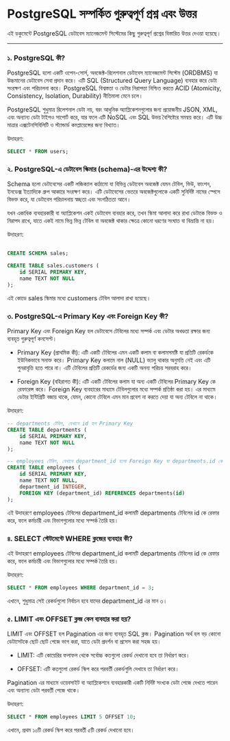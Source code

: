 # PostgreSQL সম্পর্কিত গুরুত্বপূর্ণ প্রশ্ন এবং উত্তর

এই ডকুমেন্টে PostgreSQL ডেটাবেস ম্যানেজমেন্ট সিস্টেমের কিছু গুরুত্বপূর্ণ প্রশ্নের বিস্তারিত উত্তর দেওয়া হয়েছে।

---

### ১. PostgreSQL কী?

PostgreSQL হলো একটি ওপেন-সোর্স, অবজেক্ট-রিলেশনাল ডেটাবেস ম্যানেজমেন্ট সিস্টেম (ORDBMS) যা উচ্চমানের ডেটাবেস সেবা প্রদান করে। এটি SQL (Structured Query Language) ব্যবহার করে ডেটা সংরক্ষণ এবং পরিচালনা করে। PostgreSQL বিশ্বস্ততা ও ডেটার নিরাপত্তা নিশ্চিত করতে ACID (Atomicity, Consistency, Isolation, Durability) নীতিমালা মেনে চলে।

PostgreSQL শুধুমাত্র রিলেশনাল ডেটা নয়, বরং আধুনিক অ্যাপ্লিকেশনগুলোর জন্য প্রয়োজনীয় JSON, XML, এবং অন্যান্য ডেটা টাইপও সাপোর্ট করে, যার ফলে এটি NoSQL এবং SQL উভয় বৈশিষ্ট্যের সমন্বয় করে। এটি উচ্চ মাত্রার এক্সটেনসিবিলিটি ও স্ট্যান্ডার্ড কমপ্লায়েন্সের জন্য বিখ্যাত।

উদাহরণ:
```sql
SELECT * FROM users;
```
### ২. PostgreSQL-এ ডেটাবেস স্কিমার (schema)-এর উদ্দেশ্য কী?

Schema হলো ডেটাবেসের একটি লজিক্যাল কাঠামো যা বিভিন্ন ডেটাবেস অবজেক্ট যেমন টেবিল, ভিউ, ফাংশন, ইনডেক্স ইত্যাদিকে গ্রুপ আকারে সংরক্ষণ করে। এটি ডেটাবেসের ভেতরে অবজেক্টগুলোকে একটি সুনির্দিষ্ট নামের স্পেসে বিভক্ত করে, যা ডেটাবেস পরিচালনায় স্বচ্ছতা এবং সংগঠিততা আনে।

যখন একাধিক ব্যবহারকারী বা অ্যাপ্লিকেশন একই ডেটাবেস ব্যবহার করে, তখন স্কিমা আলাদা করে রাখা ডেটাকে বিভক্ত ও নিরাপদ রাখে, যাতে একই নামে ভিন্ন ভিন্ন টেবিল বা অবজেক্ট থাকার ক্ষেত্রে কোনো ধরণের সংঘাত বা বিভ্রান্তি না হয়।

উদাহরণ:
```sql

CREATE SCHEMA sales;

CREATE TABLE sales.customers (
    id SERIAL PRIMARY KEY,
    name TEXT NOT NULL
);

```
এই কোডে sales স্কিমার মধ্যে customers টেবিল আলাদা রাখা হয়েছে।
### ৩. PostgreSQL-এ Primary Key এবং Foreign Key কী?
Primary Key এবং Foreign Key হল ডেটাবেসে টেবিলের মধ্যে সম্পর্ক এবং ডেটার অখণ্ডতা রক্ষার জন্য ব্যবহৃত গুরুত্বপূর্ণ কনসেপ্ট।

* Primary Key (প্রাথমিক কী):
এটি একটি টেবিলের এমন একটি কলাম বা কলামসমষ্টি যা প্রতিটি রেকর্ডকে ইউনিকভাবে সনাক্ত করে। Primary Key কলামে নাল (NULL) ভ্যালু থাকার অনুমতি নেই এবং এটি পুনরাবৃত্তি হতে পারে না। এটি টেবিলের প্রতিটি রেকর্ডের জন্য একটি অনন্য পরিচয় সরবরাহ করে।

* Foreign Key (বহিরাগত কী):
এটি একটি টেবিলের কলাম যা অন্য একটি টেবিলের Primary Key কে রেফারেন্স করে। Foreign Key ব্যবহারের মাধ্যমে টেবিলগুলোর মধ্যে সম্পর্ক প্রতিষ্ঠা করা হয়। এর মাধ্যমে ডেটার ইন্টিগ্রিটি বজায় থাকে, যেমন, কোনো টেবিলে এমন মান প্রবেশ না করতে দেয়া যা অন্য টেবিলে না থাকে।

উদাহরণ:
```sql
-- departments টেবিল, যেখানে id হল Primary Key
CREATE TABLE departments (
    id SERIAL PRIMARY KEY,
    name TEXT NOT NULL
);

-- employees টেবিল, যেখানে department_id হলো Foreign Key যা departments.id কে রেফার করে
CREATE TABLE employees (
    id SERIAL PRIMARY KEY,
    name TEXT NOT NULL,
    department_id INTEGER,
    FOREIGN KEY (department_id) REFERENCES departments(id)
);
```
এই উদাহরণে employees টেবিলের department_id কলামটি departments টেবিলের id কে রেফার করে, ফলে কর্মচারী এবং বিভাগগুলোর মধ্যে সম্পর্ক তৈরি হয়।

### ৪. SELECT স্টেটমেন্টে WHERE ক্লজের ব্যবহার কী?

এই উদাহরণে employees টেবিলের department_id কলামটি departments টেবিলের id কে রেফার করে, ফলে কর্মচারী এবং বিভাগগুলোর মধ্যে সম্পর্ক তৈরি হয়।

উদাহরণ:
```sql
SELECT * FROM employees WHERE department_id = 3;
```
এখানে, শুধুমাত্র সেই রেকর্ডগুলো নির্বাচন হবে যাদের department_id এর মান ৩।

### ৫. LIMIT এবং OFFSET ক্লজ কেন ব্যবহার করা হয়?

LIMIT এবং OFFSET হল Pagination এর জন্য ব্যবহৃত SQL ক্লজ। Pagination অর্থ হল বড় কোনো ডেটাসেটকে ছোট ছোট পেজে ভাগ করা, যাতে ডেটা প্রদর্শন বা প্রসেস করা সহজ হয়।

* LIMIT:
এটি কোয়েরির ফলাফল থেকে সর্বোচ্চ কতগুলো রেকর্ড দেখানো হবে তা নির্ধারণ করে।

* OFFSET:
এটি কতগুলো রেকর্ড স্কিপ করে পরবর্তী রেকর্ডগুলি দেখাবে তা নির্ধারণ করে।

Pagination এর মাধ্যমে ওয়েবসাইট বা অ্যাপ্লিকেশনে ব্যবহারকারী একটি নির্দিষ্ট সংখ্যক ডেটা পেজে দেখতে পারেন এবং অন্যান্য ডেটা পরবর্তী পেজে থাকে।

উদাহরণ:
```sql
SELECT * FROM employees LIMIT 5 OFFSET 10;
```
এখানে, প্রথম ১০টি রেকর্ড স্কিপ করে পরবর্তী ৫টি রেকর্ড দেখানো হবে।
